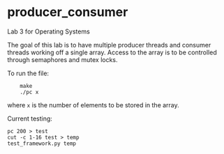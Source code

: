 producer_consumer
=================

Lab 3 for Operating Systems

The goal of this lab is to have multiple producer threads and consumer threads working off a single array. Access to the array is to be controlled through semaphores and mutex locks.

To run the file:
		
		make
		./pc x

where `x` is the number of elements to be stored in the array.

Current testing:

	pc 200 > test
	cut -c 1-16 test > temp
	test_framework.py temp



